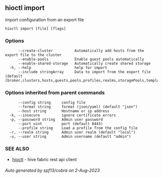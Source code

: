 ## hioctl import

import configuration from an export file

```
hioctl import [file] [flags]
```

### Options

```
      --create-cluster          Automatically add hosts from the export file to the cluster
      --enable-pools            Enable guest pools automatically
      --enable-shared-storage   Automatically create shared storage
  -h, --help                    help for import
      --include stringArray     Data to import from the export file (default [broker,clusters,hosts,guests,pools,profiles,realms,storagePools,templates])
```

### Options inherited from parent commands

```
      --config string     config file
      --format string     format (json/yaml) (default "json")
      --host string       Hostname or ip address
  -k, --insecure          ignore certificate errors
  -p, --password string   Admin user password
      --port uint         port (default 8443)
      --profile string    Load a profile from the config file
  -r, --realm string      Admin user realm (default "local")
  -u, --user string       Admin username (default "admin")
```

### SEE ALSO

* [hioctl](hioctl.md)	 - hive fabric rest api client

###### Auto generated by spf13/cobra on 2-Aug-2023
